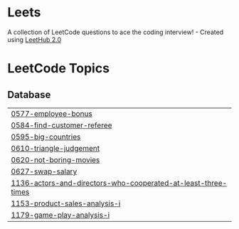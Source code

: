# Leets
A collection of LeetCode questions to ace the coding interview! - Created using [LeetHub 2.0](https://github.com/maitreya2954/LeetHub-2.0-Firefox)

<!---LeetCode Topics Start-->
# LeetCode Topics
## Database
|  |
| ------- |
| [0577-employee-bonus](https://github.com/gr1tEnt/Leets/tree/master/0577-employee-bonus) |
| [0584-find-customer-referee](https://github.com/gr1tEnt/Leets/tree/master/0584-find-customer-referee) |
| [0595-big-countries](https://github.com/gr1tEnt/Leets/tree/master/0595-big-countries) |
| [0610-triangle-judgement](https://github.com/gr1tEnt/Leets/tree/master/0610-triangle-judgement) |
| [0620-not-boring-movies](https://github.com/gr1tEnt/Leets/tree/master/0620-not-boring-movies) |
| [0627-swap-salary](https://github.com/gr1tEnt/Leets/tree/master/0627-swap-salary) |
| [1136-actors-and-directors-who-cooperated-at-least-three-times](https://github.com/gr1tEnt/Leets/tree/master/1136-actors-and-directors-who-cooperated-at-least-three-times) |
| [1153-product-sales-analysis-i](https://github.com/gr1tEnt/Leets/tree/master/1153-product-sales-analysis-i) |
| [1179-game-play-analysis-i](https://github.com/gr1tEnt/Leets/tree/master/1179-game-play-analysis-i) |
<!---LeetCode Topics End-->